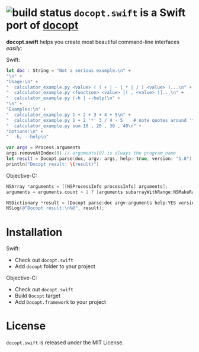 ![build status](https://travis-ci.org/docopt/docopt.swift.svg)
``docopt.swift`` is a Swift port of [docopt](https://github.com/docopt/docopt)
======================================================================

**docopt.swift** helps you create most beautiful command-line interfaces *easily*:

Swift:
``` Swift
let doc : String = "Not a serious example.\n" +
"\n" +
"Usage:\n" +
"  calculator_example.py <value> ( ( + | - | * | / ) <value> )...\n" +
"  calculator_example.py <function> <value> [( , <value> )]...\n" +
"  calculator_example.py (-h | --help)\n" +
"\n" +
"Examples:\n" +
"  calculator_example.py 1 + 2 + 3 + 4 + 5\n" +
"  calculator_example.py 1 + 2 '*' 3 / 4 - 5    # note quotes around '*'\n" +
"  calculator_example.py sum 10 , 20 , 30 , 40\n" +
"Options:\n" +
"  -h, --help\n"

var args = Process.arguments
args.removeAtIndex(0) // arguments[0] is always the program_name
let result = Docopt.parse(doc, argv: args, help: true, version: "1.0")
println("Docopt result: \(result)")
```

Objective-C:
``` Objective-c
NSArray *arguments = [[NSProcessInfo processInfo] arguments];
arguments = arguments.count > 1 ? [arguments subarrayWithRange:NSMakeRange(1, arguments.count - 1)] : @[];

NSDictionary *result = [Docopt parse:doc argv:arguments help:YES version:@"1.0" optionsFirst:NO];
NSLog(@"Docopt result:\n%@", result);
```

Installation
======

Swift:
- Check out `docopt.swift`
- Add `docopt` folder to your project

Objective-C:
- Check out `docopt.swift`
- Build `Docopt` target
- Add `Docopt.framework` to your project

License
======
`docopt.swift` is released under the MIT License.

